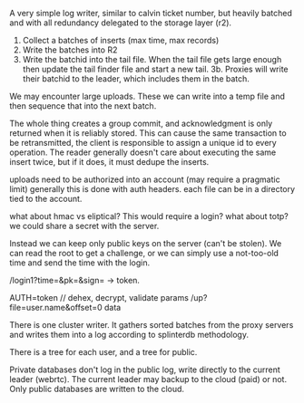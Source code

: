 
A very simple log writer, similar to calvin ticket number, but heavily batched and with all redundancy delegated to the storage layer (r2). 

1. Collect a batches of inserts (max time, max records)
2. Write the batches into R2
3. Write the batchid into the tail file. When the tail file gets large enough then update the tail finder file and start a new tail.
3b. Proxies will write their batchid to the leader, which includes them in the batch.




We may encounter large uploads. These we can write into a temp file and then sequence that into the next batch.

The whole thing creates a group commit, and acknowledgment is only returned when it is reliably stored. This can cause the same transaction to be retransmitted, the client is responsible to assign a unique id to every operation. The reader generally doesn't care about executing the same insert twice, but if it does, it must dedupe the inserts.



uploads need to be authorized into an account (may require a pragmatic limit)
generally this is done with auth headers. each file can be in a directory tied to the account.

what about hmac vs eliptical? This would require a login?
what about totp? we could share a secret with the server.

Instead we can keep only public keys on the server (can't be stolen).
We can read the root to get a challenge, or we can simply use a not-too-old time and send the time with the login.

/login1?time=&pk=&sign=
-> token.

AUTH=token   // dehex, decrypt, validate params
/up?file=user.name&offset=0 
data


There is one cluster writer. It gathers sorted batches from the proxy servers and writes them into a log according to splinterdb methodology. 

There is a tree for each user, and a tree for public.

Private databases
don't log in the public log, write directly to the current leader (webrtc). The current leader may backup to the cloud (paid) or not. Only public databases are written to the cloud.
